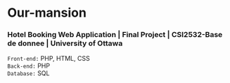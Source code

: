 # Our-mansion
### Hotel Booking Web Application | Final Project | CSI2532-Base de donnee | University of Ottawa
<code>Front-end:</code> PHP, HTML, CSS
<br>
<code>Back-end:</code> PHP
<br>
<code>Database:</code> SQL
